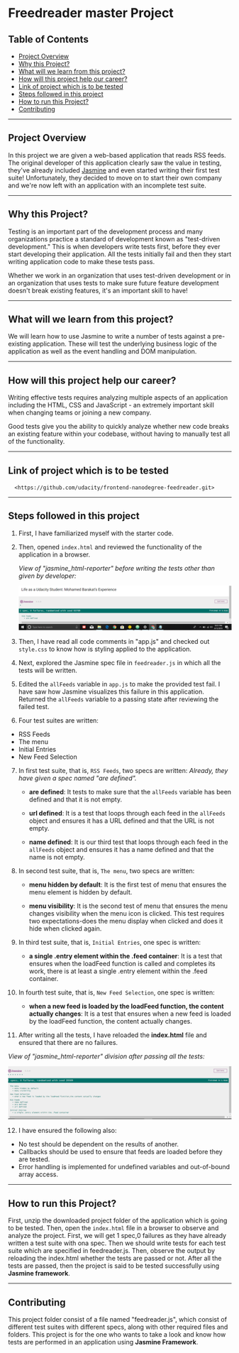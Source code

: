 # Freedreader master Project

## Table of Contents

- [Project Overview](#Project-Overview)
- [Why this Project?](#Why-this-Project)
- [What will we learn from this project?](#What-will-we-learn-from-this-project)
- [How will this project help our career?](#How-will-this-project-help-our-career)
- [Link of project which is to be tested](#Link-of-project-which-is-to-be-tested)
- [Steps followed in this project](#Steps-followed-in-this-project)
- [How to run this Project?](#How-to-run-this-Project)
- [Contributing](#Contributing)

--------------------------------------------------------------------------------

## Project Overview

In this project we are given a web-based application that reads RSS feeds. The original developer of this application clearly saw the value in testing, they've already included [Jasmine](http://jasmine.github.io/) and even started writing their first test suite! Unfortunately, they decided to move on to start their own company and we're now left with an application with an incomplete test suite.

--------------------------------------------------------------------------------

## Why this Project?

Testing is an important part of the development process and many organizations practice a standard of development known as "test-driven development." This is when developers write tests first, before they ever start developing their application. All the tests initially fail and then they start writing application code to make these tests pass.

Whether we work in an organization that uses test-driven development or in an organization that uses tests to make sure future feature development doesn't break existing features, it's an important skill to have!

--------------------------------------------------------------------------------

## What will we learn from this project?

We will learn how to use Jasmine to write a number of tests against a pre-existing application. These will test the underlying business logic of the application as well as the event handling and DOM manipulation.

--------------------------------------------------------------------------------

## How will this project help our career?

Writing effective tests requires analyzing multiple aspects of an application including the HTML, CSS and JavaScript - an extremely important skill when changing teams or joining a new company.

Good tests give you the ability to quickly analyze whether new code breaks an existing feature within your codebase, without having to manually test all of the functionality.

--------------------------------------------------------------------------------

## Link of project which is to be tested

```
  <https://github.com/udacity/frontend-nanodegree-feedreader.git>
```

--------------------------------------------------------------------------------

## Steps followed in this project

1. First, I have familiarized myself with the starter code.

2. Then, opened `index.html` and reviewed the functionality of the application in a browser.

    _View of "jasmine_html-reporter" before writing the tests other than given by developer:_

    ![screenshot](./images/before.png)

3. Then, I have read all code comments in "app.js" and checked out `style.css` to know how is styling applied to the application.

4. Next, explored the Jasmine spec file in `feedreader.js` in which all the tests will be written.

5. Edited the `allFeeds` variable in `app.js` to make the provided test fail. I have saw how Jasmine visualizes this failure in this application. Returned the `allFeeds` variable to a passing state after reviewing the failed test.

6. Four test suites are written:

  - RSS Feeds
  - The menu
  - Initial Entries
  - New Feed Selection

7. In first test suite, that is, `RSS Feeds`, two specs are written:
   _Already, they have given a spec named "are defined"._

   - **are defined**: It tests to make sure that the `allFeeds` variable has been defined and that it is not empty.

   - **url defined**: It is a test that loops through each feed in the `allFeeds` object and ensures it has a URL defined and that the URL is not empty.

   - **name defined**: It is our third test that loops through each feed in the `allFeeds` object and ensures it has a name defined and that the name is not empty.

8. In second test suite, that is, `The menu`, two specs are written:

   - **menu hidden by default**: It is the first test of menu that ensures the menu element is hidden by default.

   - **menu visibility**: It is the second test of menu that ensures the menu changes visibility when the menu icon is clicked. This test requires two expectations-does the menu display when clicked and does it hide when clicked again.

9. In third test suite, that is, `Initial Entries`, one spec is written:

   - **a single .entry element within the .feed container**: It is a test that ensures when the loadFeed function is called and completes its work, there is at least a single .entry element within the .feed container.

10. In fourth test suite, that is, `New Feed Selection`, one spec is written:

    - **when a new feed is loaded by the loadFeed function, the content actually changes**: It is a test that ensures when a new feed is loaded by the loadFeed function, the content actually changes.

11. After writing all the tests, I have reloaded the **index.html** file and ensured that there are no failures.

   _View of "jasmine_html-reporter" division after passing all the tests:_
      
  ![screenshot](./images/after.png)

12. I have ensured the following also:

  - No test should be dependent on the results of another.
  - Callbacks should be used to ensure that feeds are loaded before they are tested.
  - Error handling is implemented for undefined variables and out-of-bound array access.

--------------------------------------------------------------------------------

## How to run this Project?

First, unzip the downloaded project folder of the application which is going to be tested. Then, open the `index.html` file in a browser to observe and analyze the project. First, we will get 1 spec,0 failures as they have already written a test suite with ona spec. Then we should write tests for each test suite which are specified in feedreader.js. Then, observe the output by reloading the index.html whether the tests are passed or not. After all the tests are passed, then the project is said to be tested successfully using **Jasmine framework**.

--------------------------------------------------------------------------------

## Contributing

This project folder consist of a file named "feedreader.js", which consist of different test suites with different specs, along with other required files and folders. This project is for the one who wants to take a look and know how tests are performed in an application using **Jasmine Framework**.
